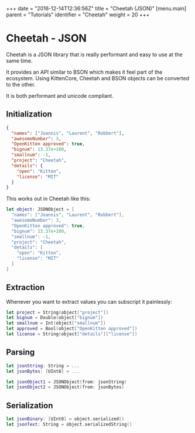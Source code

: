 +++
date = "2016-12-14T12:36:56Z"
title = "Cheetah (JSON)"
[menu.main]
  parent = "Tutorials"
  identifier = "Cheetah"
  weight = 20
+++

# Cheetah - JSON

Cheetah is a JSON library that is really performant and easy to use at the same time.

It provides an API similar to BSON which makes it feel part of the ecosystem.
Using KittenCore, Cheetah and BSON objects can be converted to the other.

It is both performant and unicode compliant.

## Initialization

```json
{
  "names": ["Joannis", "Laurent", "Robbert"],
  "awesomeNumber": 3,
  "OpenKitten approved": true,
  "bignum": 13.37e+100,
  "smallnum": -1,
  "project": "Cheetah",
  "details": {
    "open": "Kitten",
    "license": "MIT"
  }
}
```

This works out in Cheetah like this:

```swift
let object: JSONObject = [
  "names": ["Joannis", "Laurent", "Robbert"],
  "awesomeNumber": 3,
  "OpenKitten approved": true,
  "bignum": 13.37e+100,
  "smallnum": -1,
  "project": "Cheetah",
  "details": [
    "open": "Kitten",
    "license": "MIT"
  ]
]
```

## Extraction

Whenever you want to extract values you can subscript it painlessly:

```swift
let project = String(object["project"])
let bignum = Double(object["bignum"])
let smallnum = Int(object["smallnum"])
let approved = Bool(object["OpenKitten approved"])
let license = String(object["details"]["license"])
```

## Parsing

```swift
let jsonString: String = ...
let jsonBytes: [UInt8] = ...

let jsonObject1 = JSONObject(from: jsonString)
let jsonObject2 = JSONObject(from: jsonBytes)
```

## Serialization

```swift
let jsonBinary: [UInt8] = object.serialized()
let jsonText: String = object.serializedString()
```
